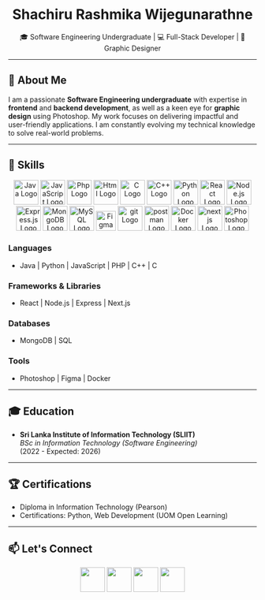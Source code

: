 <h1 align="center">Shachiru Rashmika Wijegunarathne</h1>
<p align="center">
 
</p>

<p align="center">
  🎓 Software Engineering Undergraduate | 💻 Full-Stack Developer | 🎨 Graphic Designer
</p>

---

## 🌟 About Me

I am a passionate **Software Engineering undergraduate** with expertise in **frontend** and **backend development**, as well as a keen eye for **graphic design** using Photoshop. My work focuses on delivering impactful and user-friendly applications. I am constantly evolving my technical knowledge to solve real-world problems.

---

## 🚀 Skills
<p align="center">

  <img src="https://cdn.worldvectorlogo.com/logos/java-4.svg" width="50" alt="Java Logo" />
   <img src="https://cdn.worldvectorlogo.com/logos/logo-javascript.svg" width="50" alt="JavaScript Logo" />
  <img src="https://upload.wikimedia.org/wikipedia/commons/thumb/2/27/PHP-logo.svg/1200px-PHP-logo.svg.png" width="50" alt="Php Logo" />
  <img src="https://cdn.worldvectorlogo.com/logos/html-1.svg" width="50" alt="Html Logo" />
  <img src="https://cdn.worldvectorlogo.com/logos/c-1.svg" width="50" alt="C Logo" />
   <img src="https://cdn.worldvectorlogo.com/logos/c.svg" width="50" alt="C++ Logo" />
    <img src="https://cdn.worldvectorlogo.com/logos/python-5.svg" width="50" alt="Python Logo" />
  <img src="https://cdn.worldvectorlogo.com/logos/react-2.svg" width="50" alt="React Logo" />
  <img src="https://cdn.worldvectorlogo.com/logos/nodejs-icon.svg" width="50" alt="Node.js Logo" />

  <img src="https://img.icons8.com/?size=100&id=9Gfx4Dfxl0JK&format=png&color=000000" width="50" alt="Express.js Logo" />
  <img src="https://cdn.worldvectorlogo.com/logos/mongodb-icon-1.svg" width="50" alt="MongoDB Logo" />
  <img src="https://cdn.worldvectorlogo.com/logos/mysql-logo-pure.svg" width="50" alt="MySQL Logo" />
  <img src="https://cdn.worldvectorlogo.com/logos/figma-icon.svg" width="40" alt="Figma Logo" />
  <img src="https://cdn.worldvectorlogo.com/logos/git-icon.svg" width="50" alt="git Logo" />
  <img src="https://cdn.worldvectorlogo.com/logos/postman.svg" width="50" alt="postman Logo" />

  <img src="https://cdn.worldvectorlogo.com/logos/docker.svg" width="50" alt="Docker Logo" />
    <img src="https://cdn.worldvectorlogo.com/logos/nextjs-2.svg" width="50" alt="nextjs Logo" />

  <img src="https://cdn.worldvectorlogo.com/logos/adobe-photoshop-2.svg" width="50" alt="Photoshop Logo" />
  
</p>

### **Languages**
- Java | Python | JavaScript | PHP | C++ | C

### **Frameworks & Libraries**
- React | Node.js | Express | Next.js

### **Databases**
- MongoDB | SQL

### **Tools**
- Photoshop | Figma | Docker 

---

## 🎓 Education
- **Sri Lanka Institute of Information Technology (SLIIT)**  
  *BSc in Information Technology (Software Engineering)*  
  (2022 - Expected: 2026)

---

## 🏆 Certifications
- Diploma in Information Technology (Pearson)
- Certifications: Python, Web Development (UOM Open Learning)

---

## 📫 Let's Connect
<p align="center">
  <a href="mailto:Shachiru@outlook.com"><img src="https://img.icons8.com/?size=100&id=ut6gQeo5pNqf&format=png&color=000000"  width="50" /></a> 
  <a href="mailto:sachierush11@gmail.com"><img src="https://img.icons8.com/?size=100&id=P7UIlhbpWzZm&format=png&color=000000"  width="50" /></a>
  <a href="https://www.linkedin.com/in/shachirur"><img src="https://cdn.worldvectorlogo.com/logos/linkedin-icon.svg"  width="50"/></a>
  <a href="https://github.com/ShachiruRashmika2"><img src="https://cdn.worldvectorlogo.com/logos/github-icon-2.svg"  width="50" /></a>
</p>
